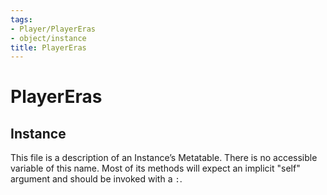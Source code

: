 ```yaml
---
tags:
- Player/PlayerEras
- object/instance
title: PlayerEras
---
```

# PlayerEras
## Instance
This file is a description of an Instance’s Metatable. There is no accessible variable of this name. Most of its methods will expect an implicit "self" argument and should be invoked with a `:`.
